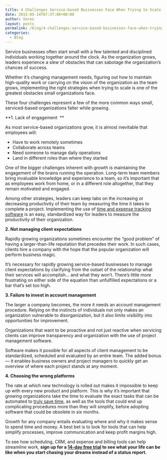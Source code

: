 ```yaml
---
title: 4 Challenges Service-based Businesses Face When Trying to Scale
date: 2015-05-14T07:37:06+00:00
author: Vorex
layout: posts
permalink: /blog/4-challenges-service-based-businesses-face-when-trying-to-scale/
categories:
  - Blog
---
```

Service businesses often start small with a few talented and disciplined individuals working together around the clock. As the organization grows, leaders experience a slew of obstacles that can sabotage the organization&#8217;s chances of success.<!--more-->

Whether it&#8217;s changing management needs, figuring out how to maintain high-quality work or carrying on the vision of the organization as the team grows, implementing the right strategies when trying to scale is one of the greatest obstacles small organizations face.

These four challenges represent a few of the more common ways small, serviced-based organizations falter while growing.

**1. Lack of engagement  **

As most service-based organizations grow, it is almost inevitable that employees will:

  * Have to work remotely sometimes
  * Collaborate across teams
  * Need someone to manage daily operations
  * Land in different roles than where they started

One of the bigger challenges inherent with growth is maintaining the engagement of the brains running the operation. Long-term team members bring invaluable knowledge and experience to a team, so it&#8217;s important that as employees work from home, or in a different role altogether, that they remain motivated and engaged.

Among other strategies, leaders can keep tabs on the increasing or decreasing productivity of their team by measuring the time it takes to complete a project. Implementing the use of [time and expense tracking software](http://www.vorex.com/5-time-saving-tools-for-agency-owners/) is an easy, standardized way for leaders to measure the productivity of their organization.

**2. Not managing client expectations**

Rapidly growing organizations sometimes encounter the &#8220;good problem&#8221; of having a larger-than-life reputation that precedes their work. In such cases, clients hire a company with the hope that the popular organization will perform business magic.

It&#8217;s necessary for rapidly growing service-based businesses to manage client expectations by clarifying from the outset of the relationship what their services will accomplish&#8230; and what they won&#8217;t. There&#8217;s little more frustrating on either side of the equation than unfulfilled expectations or a bar that&#8217;s set too high.

**3. Failure to invest in account management**

The larger a company becomes, the more it needs an account management procedure. Relying on the instincts of individuals not only makes an organization vulnerable to disorganization, but it also limits visibility into opportunities for improvement.

Organizations that want to be proactive and not just reactive when servicing clients can improve transparency and organization with the use of project management software.

Software makes it possible for all aspects of client management to be standardized, scheduled and evaluated by an entire team. The added bonus &#8212; it enables business owners and project managers to quickly get an overview of where each project stands at any moment.

**4. Choosing the wrong platforms**

The rate at which new technology is rolled out makes it impossible to keep up with every new product and platform. This is why it&#8217;s important that growing organizations take the time to evaluate the exact tasks that can be automated to [truly save time](http://www.vorex.com/product/), as well as the tools that could end up complicating procedures more than they will simplify, before adopting software that could be obsolete in six months.

Growth for any company entails evaluating where and why it makes sense to spend time and money. A best bet is to look for tools that can help simplify processes, improve communication and keep profit margins high.

To see how scheduling, CRM, and expense and billing tools can help streamline work, **sign up for a <a href="http://www.vorex.com/free-trial/" target="_blank">14-day free trial</a> to see what your life can be like when you start chasing your dreams instead of a status report.**
